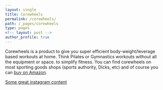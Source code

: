 ```yaml
---
layout: single
title: Corewheels
permalink: /corewheels/
path: /_pages/corewheels
type: pages
<!-- layout: post -->
author_profile: true
---
```


Corewheels is a product to give you super efficient body-weight/leverage based workouts at home. Think Pilates or Gymnastics workouts without all the equipment or space. 
 to simplify fitness. You can find corewheels on most sporting goods shops (sports authority, Dicks, etc) and of course you can [buy on Amazon](https://www.amazon.com/SKLZ-Wheels-Dynamic-Strength-Trainer/dp/B00C81JUS2).

[Some great instagram content](https://www.instagram.com/explore/tags/corewheels/)
